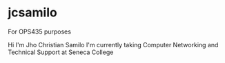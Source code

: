 # jcsamilo
For OPS435 purposes

Hi I'm Jho Christian Samilo 
I'm currently taking Computer Networking and Technical Support at Seneca College
